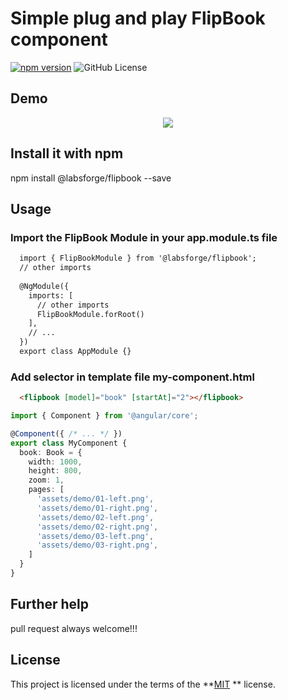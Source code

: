 # Simple plug and play FlipBook component

[![npm version](https://badge.fury.io/js/%40labsforge%2Fbookflip.svg)](https://badge.fury.io/js/%40labsforge%2Fbookflip)
![GitHub License](https://img.shields.io/badge/license-MIT-green.svg)

## Demo
<p align="center">
<img src ="https://github.com/labsforge/flipbook-ng/blob/master/Flip.gif" /></p>

## Install it with npm
npm install @labsforge/flipbook --save

## Usage
### Import the FlipBook Module in your app.module.ts file
```html
  import { FlipBookModule } from '@labsforge/flipbook';
  // other imports 
  
  @NgModule({
    imports: [
      // other imports 
      FlipBookModule.forRoot()
    ],
    // ...
  })
  export class AppModule {}

```
### Add selector in template file my-component.html

```html
  <flipbook [model]="book" [startAt]="2"></flipbook>
```

```typescript
import { Component } from '@angular/core';

@Component({ /* ... */ })
export class MyComponent {
  book: Book = {
    width: 1000,
    height: 800,
    zoom: 1,
    pages: [
      'assets/demo/01-left.png',
      'assets/demo/01-right.png',
      'assets/demo/02-left.png',
      'assets/demo/02-right.png',
      'assets/demo/03-left.png',
      'assets/demo/03-right.png',
    ]
  }
}
```

## Further help

pull request always welcome!!!

## License

This project is licensed under the terms of the **[MIT](https://opensource.org/licenses/MIT) ** license.